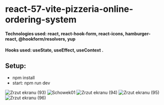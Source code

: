 # react-57-vite-pizzeria-online-ordering-system
#### Technologies used: react, react-hook-form, react-icons, hamburger-react, @hookform/resolvers, yup
#### Hooks used: useState, useEffect, useContext .
## Setup:
* npm install
* start: npm run dev

![Zrzut ekranu (93)](https://user-images.githubusercontent.com/61388692/218564838-698826a3-5a9c-45fe-9b8d-5746c4c0c8ed.jpg)
![Schowek01](https://user-images.githubusercontent.com/61388692/218567362-76671027-8987-4952-ac35-fc562ec90bbd.jpg)
![Zrzut ekranu (94)](https://user-images.githubusercontent.com/61388692/218565532-5b3f6601-d648-4906-b865-6641f308b4ea.jpg)
![Zrzut ekranu (95)](https://user-images.githubusercontent.com/61388692/218565922-5444ddf4-5718-49b7-b83d-6b2d08903bdf.jpg)
![Zrzut ekranu (96)](https://user-images.githubusercontent.com/61388692/218566354-3cfc928e-708d-4ae3-aede-4459007bc95f.jpg)
